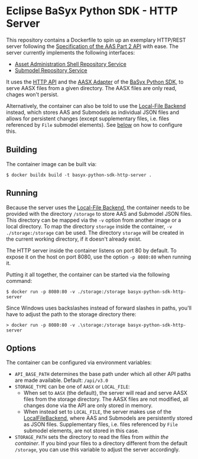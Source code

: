 # Eclipse BaSyx Python SDK - HTTP Server

This repository contains a Dockerfile to spin up an exemplary HTTP/REST server following the [Specification of the AAS Part 2 API][6] with ease.
The server currently implements the following interfaces:

- [Asset Administration Shell Repository Service][4]
- [Submodel Repository Service][5]

It uses the [HTTP API][1] and the [AASX Adapter][7] of the [BaSyx Python SDK][3], to serve AASX files from a given directory.
The AASX files are only read, chages won't persist.

Alternatively, the container can also be told to use the [Local-File Backend][2] instead, which stores AAS and Submodels as individual JSON files and allows for persistent changes (except supplementary files, i.e. files referenced by `File` submodel elements).
See [below](#options) on how to configure this.

## Building
The container image can be built via:
```
$ docker buildx build -t basyx-python-sdk-http-server .
```

## Running
Because the server uses the [Local-File Backend][2], the container needs to be provided with the directory `/storage` to store AAS and Submodel JSON files.
This directory can be mapped via the `-v` option from another image or a local directory.
To map the directory `storage` inside the container, `-v ./storage:/storage` can be used.
The directory `storage` will be created in the current working directory, if it doesn't already exist.

The HTTP server inside the container listens on port 80 by default.
To expose it on the host on port 8080, use the option `-p 8080:80` when running it.

Putting it all together, the container can be started via the following command:
```
$ docker run -p 8080:80 -v ./storage:/storage basyx-python-sdk-http-server
```

Since Windows uses backslashes instead of forward slashes in paths, you'll have to adjust the path to the storage directory there:
```
> docker run -p 8080:80 -v .\storage:/storage basyx-python-sdk-http-server
```

## Options
The container can be configured via environment variables:
- `API_BASE_PATH` determines the base path under which all other API paths are made available. Default: `/api/v3.0`
- `STORAGE_TYPE` can be one of `AASX` or `LOCAL_FILE`:
  - When set to `AASX` (the default), the server will read and serve AASX files from the storage directory. The AASX files are not modified, all changes done via the API are only stored in memory.
  - When instead set to `LOCAL_FILE`, the server makes use of the [LocalFileBackend][2], where AAS and Submodels are persistently stored as JSON files. Supplementary files, i.e. files referenced by `File` submodel elements, are not stored in this case.
- `STORAGE_PATH` sets the directory to read the files from *within the container*. If you bind your files to a directory different from the default `/storage`, you can use this variable to adjust the server accordingly.

[1]: https://github.com/eclipse-basyx/basyx-python-sdk/pull/238
[2]: https://basyx-python-sdk.readthedocs.io/en/latest/backend/local_file.html
[3]: https://github.com/eclipse-basyx/basyx-python-sdk
[4]: https://app.swaggerhub.com/apis/Plattform_i40/AssetAdministrationShellRepositoryServiceSpecification/V3.0.1_SSP-001
[5]: https://app.swaggerhub.com/apis/Plattform_i40/SubmodelRepositoryServiceSpecification/V3.0.1_SSP-001
[6]: https://industrialdigitaltwin.org/content-hub/aasspecifications/idta_01002-3-0_application_programming_interfaces
[7]: https://basyx-python-sdk.readthedocs.io/en/latest/adapter/aasx.html#adapter-aasx

